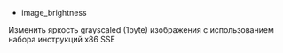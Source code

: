 * image_brightness

Изменить яркость grayscaled (1byte) изображения с использованием набора инструкций x86 SSE
